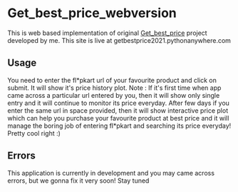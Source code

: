 
# Get_best_price_webversion

This is web based implementation of original <a href="https://github.com/Abhishek-2k19/Get_best_price">Get_best_price</a> project developed by me. This site is live at  getbestprice2021.pythonanywhere.com 

## Usage
You need to enter the fl\*pkart url of your favourite product and click on submit. It will show it's price history plot. Note : If it's first time when app came across a particular url entered by you, then it will show only single entry and it will continue to monitor its price everyday. After few days if you enter the same url in space provided, then it will show interactive price plot which can help you purchase your favourite product at best price and it will manage the boring job of entering fl\*pkart and searching its price everyday! Pretty cool right :) 

## Errors
This application is currently in development and you may came across errors, but we gonna fix it very soon! Stay tuned  
